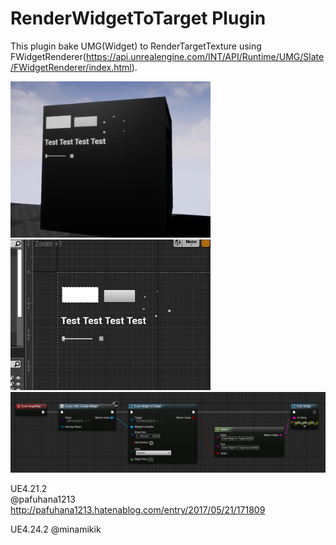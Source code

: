 # RenderWidgetToTarget Plugin

This plugin bake UMG(Widget) to RenderTargetTexture using FWidgetRenderer(https://api.unrealengine.com/INT/API/Runtime/UMG/Slate/FWidgetRenderer/index.html).

<img src="https://raw.githubusercontent.com/pafuhana1213/Screenshot/master/RenderWidgetToTarget2.png" width="320px"><img src="https://raw.githubusercontent.com/pafuhana1213/Screenshot/master/RenderWidgetToTarget1.png" width="320px">
<img src="https://raw.githubusercontent.com/pafuhana1213/Screenshot/master/RenderWidgetToTarget0.png" >

UE4.21.2  
@pafuhana1213  
http://pafuhana1213.hatenablog.com/entry/2017/05/21/171809

UE4.24.2
@minamikik
